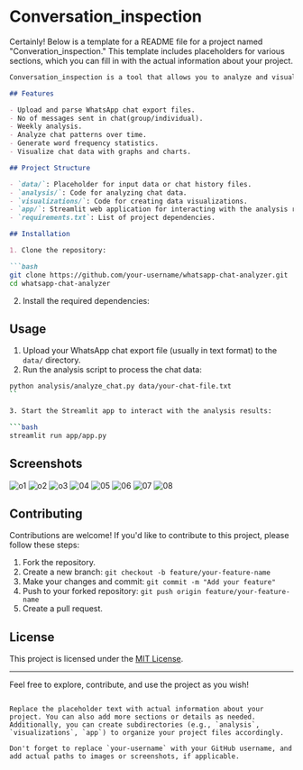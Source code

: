 # Conversation_inspection
Certainly! Below is a template for a README file for a project named "Converation_inspection." This template includes placeholders for various sections, which you can fill in with the actual information about your project.

```markdown
Conversation_inspection is a tool that allows you to analyze and visualize data from your WhatsApp chat history. The tool provides insights into chat patterns, word frequencies, and more, helping you gain a better understanding of your conversations.

## Features

- Upload and parse WhatsApp chat export files.
- No of messages sent in chat(group/individual).
- Weekly analysis.
- Analyze chat patterns over time.
- Generate word frequency statistics.
- Visualize chat data with graphs and charts.

## Project Structure

- `data/`: Placeholder for input data or chat history files.
- `analysis/`: Code for analyzing chat data.
- `visualizations/`: Code for creating data visualizations.
- `app/`: Streamlit web application for interacting with the analysis results.
- `requirements.txt`: List of project dependencies.

## Installation

1. Clone the repository:

```bash
git clone https://github.com/your-username/whatsapp-chat-analyzer.git
cd whatsapp-chat-analyzer
```

2. Install the required dependencies:

## Usage

1. Upload your WhatsApp chat export file (usually in text format) to the `data/` directory.
2. Run the analysis script to process the chat data:

```bash
python analysis/analyze_chat.py data/your-chat-file.txt
``

3. Start the Streamlit app to interact with the analysis results:

```bash
streamlit run app/app.py
```

## Screenshots
![o1](https://github.com/ANKUSH-11/Whatsapp-chat-Analyzer/assets/84002890/4de660db-bacb-4e26-9613-1d8efd44659c)
![o2](https://github.com/ANKUSH-11/Whatsapp-chat-Analyzer/assets/84002890/3727a926-28e7-4664-a4f7-1d0cc7a4a400)
![o3](https://github.com/ANKUSH-11/Whatsapp-chat-Analyzer/assets/84002890/0b8e0f1b-2b78-49b1-a404-b0d9e5e9ffe2)
![04](https://github.com/ANKUSH-11/Whatsapp-chat-Analyzer/assets/84002890/c7c48776-9684-45d1-8edf-69fb7a808070)
![05](https://github.com/ANKUSH-11/Whatsapp-chat-Analyzer/assets/84002890/0aea13e1-a98c-4efc-b53e-c03054f5462f)
![06](https://github.com/ANKUSH-11/Whatsapp-chat-Analyzer/assets/84002890/6759421d-4a83-45e3-b490-55207be4d3f9)
![07](https://github.com/ANKUSH-11/Whatsapp-chat-Analyzer/assets/84002890/89d80090-677a-461e-903e-ebad3c7812a7)
![08](https://github.com/ANKUSH-11/Whatsapp-chat-Analyzer/assets/84002890/1e2cbde5-1f06-4362-88ba-e5427b8642e9)



## Contributing

Contributions are welcome! If you'd like to contribute to this project, please follow these steps:

1. Fork the repository.
2. Create a new branch: `git checkout -b feature/your-feature-name`
3. Make your changes and commit: `git commit -m "Add your feature"`
4. Push to your forked repository: `git push origin feature/your-feature-name`
5. Create a pull request.

## License

This project is licensed under the [MIT License](LICENSE).

---

Feel free to explore, contribute, and use the project as you wish!
```

Replace the placeholder text with actual information about your project. You can also add more sections or details as needed. Additionally, you can create subdirectories (e.g., `analysis`, `visualizations`, `app`) to organize your project files accordingly.

Don't forget to replace `your-username` with your GitHub username, and add actual paths to images or screenshots, if applicable.

